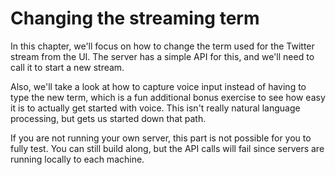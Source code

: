 # Changing the streaming term

In this chapter, we'll focus on how to change the term used for the Twitter stream from the UI. The server has a simple API for this, and we'll need to call it to start a new stream.

Also, we'll take a look at how to capture voice input instead of having to type the new term, which is a fun additional bonus exercise to see how easy it is to actually get started with voice. This isn't really natural language processing, but gets us started down that path.

If you are not running your own server, this part is not possible for you to fully test. You can still build along, but the API calls will fail since servers are running locally to each machine.